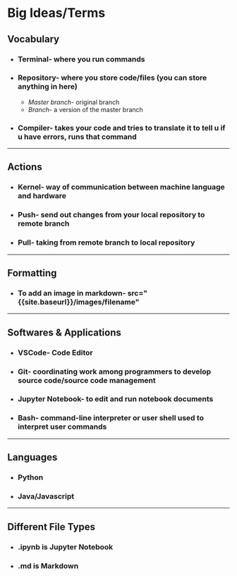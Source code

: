 # **Big Ideas/Terms**

## Vocabulary
- ### Terminal- where you run commands
- ### Repository- where you store code/files (you can store anything in here)
    - *Master branch*- original branch
    - *Branch*- a version of the master branch
- ### Compiler- takes your code and tries to translate it to tell u if u have errors, runs that command
---
## Actions
- ### Kernel- way of communication between machine language and hardware
- ### Push- send out changes from your local repository to remote branch
- ### Pull- taking from remote branch to local repository

---
## Formatting
- ### To add an image in markdown- src="{{site.baseurl}}/images/filename"
---

## Softwares & Applications
- ### VSCode- Code Editor
- ### Git- coordinating work among programmers to develop source code/source code management
- ### Jupyter Notebook- to edit and run notebook documents
- ### Bash- command-line interpreter or user shell used to interpret user commands
---
## Languages
- ### Python
- ### Java/Javascript
---
## Different File Types
- ### .ipynb is Jupyter Notebook
- ### .md is Markdown 





